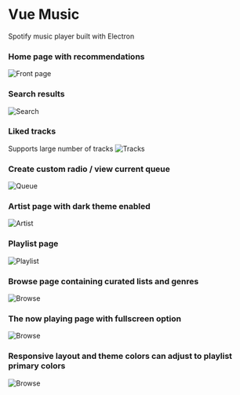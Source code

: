 # Vue Music
Spotify music player built with Electron

### Home page with recommendations
![Front page](/.gh/listen-now.png?raw=true "Homepage")

### Search results
![Search](/.gh/search.png?raw=true "Search")

### Liked tracks
Supports large number of tracks
![Tracks](/.gh/tracks.png?raw=true "Tracks")

### Create custom radio / view current queue
![Queue](/.gh/radio-queue.png?raw=true "Queue")

### Artist page with dark theme enabled
![Artist](/.gh/artist.png?raw=true "Artist")

### Playlist page
![Playlist](/.gh/playlist.png?raw=true "Playlist")

### Browse page containing curated lists and genres
![Browse](/.gh/browse.png?raw=true "Browse")

### The now playing page with fullscreen option
![Browse](/.gh/nowplaying.png?raw=true "Browse")

### Responsive layout and theme colors can adjust to playlist primary colors 
![Browse](/.gh/small.png?raw=true "Browse")


